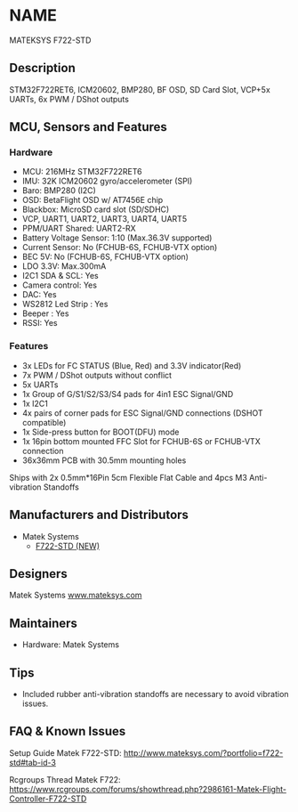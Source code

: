 # NAME
MATEKSYS F722-STD


## Description
STM32F722RET6, ICM20602, BMP280, BF OSD, SD Card Slot, VCP+5x UARTs, 6x PWM / DShot outputs 

## MCU, Sensors and Features

### Hardware

* MCU: 216MHz STM32F722RET6
* IMU: 32K ICM20602 gyro/accelerometer (SPI)
* Baro: BMP280 (I2C)
* OSD: BetaFlight OSD w/ AT7456E chip
* Blackbox: MicroSD card slot (SD/SDHC)
* VCP, UART1, UART2, UART3, UART4, UART5
* PPM/UART Shared: UART2-RX
* Battery Voltage Sensor: 1:10  (Max.36.3V supported)
* Current Sensor: No (FCHUB-6S, FCHUB-VTX option)
* BEC 5V: No (FCHUB-6S, FCHUB-VTX option)
* LDO 3.3V: Max.300mA
* I2C1 SDA & SCL: Yes
* Camera control: Yes
* DAC: Yes
* WS2812 Led Strip : Yes
* Beeper : Yes
* RSSI: Yes

### Features

* 3x LEDs for FC STATUS (Blue, Red) and 3.3V indicator(Red)
* 7x PWM / DShot outputs without conflict
* 5x UARTs
* 1x Group of G/S1/S2/S3/S4 pads for 4in1 ESC Signal/GND
* 1x I2C1
* 4x pairs of corner pads for ESC Signal/GND connections (DSHOT compatible)
* 1x Side-press button for BOOT(DFU) mode
* 1x 16pin bottom mounted FFC Slot for FCHUB-6S or FCHUB-VTX connection
* 36x36mm PCB with 30.5mm mounting holes

Ships with 2x 0.5mm*16Pin 5cm Flexible Flat Cable and 4pcs M3 Anti-vibration Standoffs

## Manufacturers and Distributors
* Matek Systems
  * [F722-STD (NEW)](http://www.mateksys.com/?portfolio=f722-std)

## Designers
Matek Systems www.mateksys.com

## Maintainers
* Hardware: Matek Systems

## Tips

* Included rubber anti-vibration standoffs are necessary to avoid vibration issues.
## FAQ & Known Issues

Setup Guide Matek F722-STD: http://www.mateksys.com/?portfolio=f722-std#tab-id-3

Rcgroups Thread Matek F722: https://www.rcgroups.com/forums/showthread.php?2986161-Matek-Flight-Controller-F722-STD
